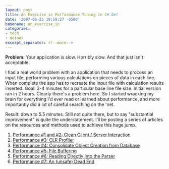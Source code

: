 ```yaml
---
layout: post
title: An Exercise in Performance Tuning in C#.Net
date: '2007-06-25 19:59:27 -0500'
basename: an_exercise_in
categories:
- tech
- dotnet
excerpt_separator: <!--more-->
---
```


**Problem:** Your application is slow. Horribly slow. And that just isn't
acceptable.

<!--more-->

I had a real world problem with an application that needs to process an input
file, performing various calculations on pieces of data in each line. When
complete the app has to recreate the input file with calculation results
inserted. Goal: 3-4 minutes for a particular base line file size. Initial
version ran in 2 hours. Clearly there's a problem here. So I started wracking my
brain for everything I'd ever read or learned about performance, and more
importantly did a lot of careful searching on the 'net.

Result: down to 5.5 minutes. Still not quite there, but to say "substantial
improvement" is quite the understatement. I'll be posting a series of articles
on the resources and methods used to achieve this huge jump.

<ol>
<li><a href="/archives/2007/06/performance_1_a">Performance #1 and #2: Clean Client / Server Interaction</a></li>
<li><a href="/archives/2007/07/performance_3_c">Performance #3: CLR Profiler</a></li>
<li><a href="/archives/2007/07/performance_4_c">Performance #4: Consolidate Object Creation from Database</a></li>
<li><a href="/archives/2007/07/performance_5_f">Performance #5: File Buffering</a></li>
<li><a href="/archives/2007/07/performance_5_r">Performance #6: Reading Directly Into the Parser</a></li>
<li><a href="/archives/2007/09/performance_7_f">Performance #7: An (unsafe) Dead End</a></li>
</ol>
